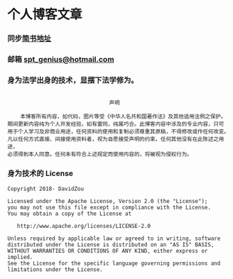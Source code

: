 # 个人博客文章

### 同步[简书地址](https://www.jianshu.com/u/b4cb01296340)

### 邮箱 spt_genius@hotmail.com


### 身为法学出身的技术，显摆下法学修为。

```

                                声明

    本博客所有内容，如代码，图片等受《中华人名共和国著作法》及其他适用法例之保护。
期间更新内容纯为个人开发经验，如有雷同，纯属巧合。此博客内容中涉及的专业内容，只可
用于个人学习及非商业用途，任何资料的使用和复制必须尊重其原稿，不得修改或作任何改变。
凡以任何方式直接、间接使用资料者，视为自愿接受声明的约束。任何其他没有在此陈述之用途，
必须得到本人同意。任何未有符合上述规定而使用内容的，将被视为侵权行为。

```

### 身为技术的 License

```
Copyright 2018- DavidZou

Licensed under the Apache License, Version 2.0 (the "License");
you may not use this file except in compliance with the License.
You may obtain a copy of the License at

   http://www.apache.org/licenses/LICENSE-2.0

Unless required by applicable law or agreed to in writing, software
distributed under the License is distributed on an "AS IS" BASIS,
WITHOUT WARRANTIES OR CONDITIONS OF ANY KIND, either express or implied.
See the License for the specific language governing permissions and
limitations under the License.
```
